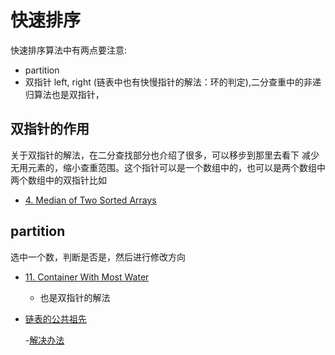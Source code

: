 # 快速排序
快速排序算法中有两点要注意:
- partition
- 双指针 left, right (链表中也有快慢指针的解法：环的判定),二分查重中的非递归算法也是双指针，

## 双指针的作用
关于双指针的解法，在二分查找部分也介绍了很多，可以移步到那里去看下
减少无用元素的，缩小查重范围。这个指针可以是一个数组中的，也可以是两个数组中
两个数组中的双指针比如
 - [4. Median of Two Sorted Arrays](http://bangbingsyb.blogspot.com/2014/11/leetcode-median-of-two-sorted-arrays.html)
## partition
选中一个数，判断是否是，然后进行修改方向
 - [11. Container With Most Water](https://blog.csdn.net/qq_28350997/article/details/83018509)
   - 也是双指针的解法
 - [链表的公共祖先](https://leetcode.com/problems/intersection-of-two-linked-lists/hints/)
    
    -[解决办法](https://leetcode.com/problems/intersection-of-two-linked-lists/discuss/49792/Concise-JAVA-solution-O(1)-memory-O(n)-time)
 
   